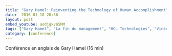 ```yaml
---
title: "Gary Hamel: Reinventing the Technology of Human Accomplishment"
date:  2016-01-18 20:36
layout: post
embed_youtube: aodjgkv65MM
tags: ["Gary Hamel", "La fin du management", "HCL Technologies", "Vineet Nayar"]
category: [conference]
---
```




Conférence en anglais de Gary Hamel (16 min)
